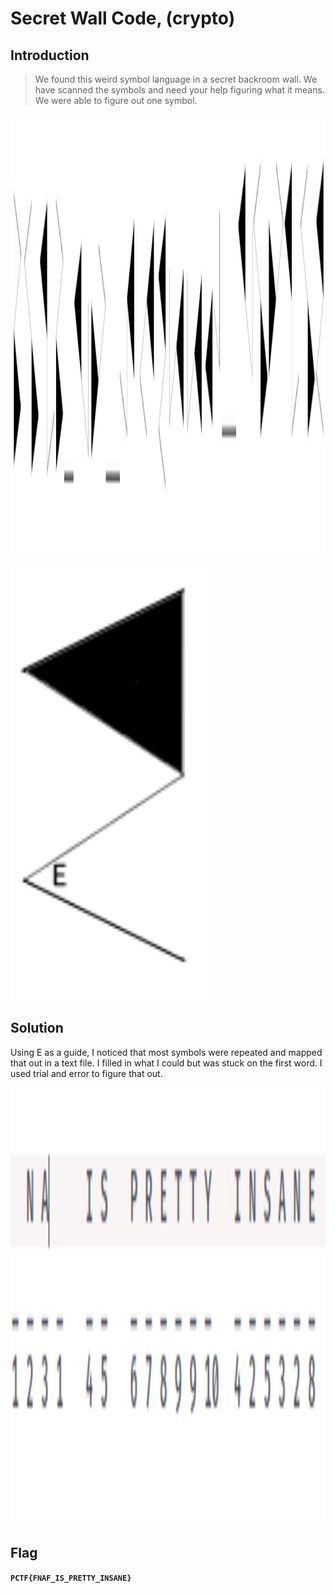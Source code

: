 # Secret Wall Code, (crypto)

## Introduction

> We found this weird symbol language in a secret backroom wall. We have scanned the symbols and need your help figuring what it means. We were able to figure out one symbol.

<p align="left">
  <img height=700 img src=./readme_assets/cipher.png/>
</p>

<p align="left">
  <img height=700 img src=./readme_assets/E.png/>
</p>

## Solution

Using E as a guide, I noticed that most symbols were repeated and mapped that out in a text file. I filled in what I could but was stuck on the first word. I used trial and error to figure that out.

<p align="left">
  <img height=700 img src=./readme_assets/flag.png/>
</p>

## Flag

**`PCTF{FNAF_IS_PRETTY_INSANE}`**



